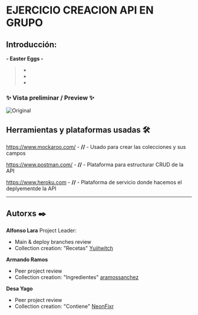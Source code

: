 # EJERCICIO CREACION API EN GRUPO 


## Introducción:	



 **- Easter Eggs -**
 
 > - 
 > - 
> - 


### :sparkles: Vista preliminar / Preview :sparkles:	

![Original](/img/)



## Herramientas y plataformas usadas 🛠️

https://www.mockaroo.com/ - **//** - Usado para crear las colecciones y sus campos

https://www.postman.com/ - **//** - Plataforma para estructurar CRUD de la API

https://www.heroku.com - **//** - Plataforma de servicio donde hacemos el deplyementde la API

---
## Autorxs ✒️

**Alfonso Lara**
Project Leader: 
- Main & deploy branches review 
- Collection creation: "Recetas" 
[Yuiitwitch](https://github.com/Yuiitwitch)

**Armando Ramos**
- Peer project review
- Collection creation: "Ingredientes"
[aramossanchez](https://github.com/aramossanchez)

**Desa Yago**
- Peer project review 
- Collection creation: "Contiene"
[NeonFixr](https://github.com/NeonFixr)